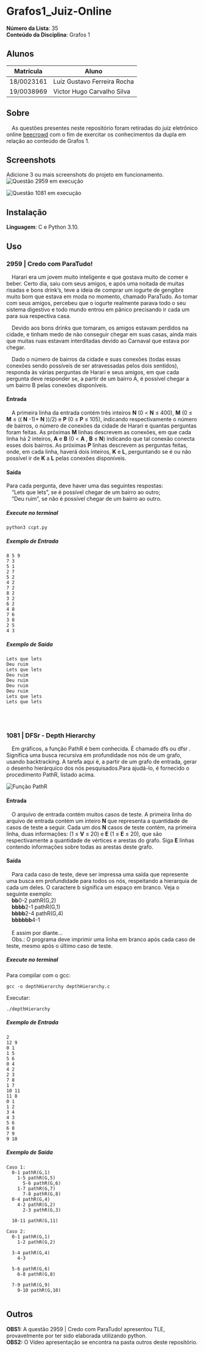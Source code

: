 # Grafos1_Juiz-Online

**Número da Lista**: 35<br>
**Conteúdo da Disciplina**: Grafos 1<br>

## Alunos
|Matrícula | Aluno |
| -- | -- |
| 18/0023161  |  Luíz Gustavo Ferreira Rocha |
| 19/0038969  |  Victor Hugo Carvalho Silva |

## Sobre 
&emsp;As questões presentes neste repositório foram retiradas do juiz eletrônico online [beecrowd](https://www.beecrowd.com.br/) com o fim de exercitar os conhecimentos da dupla em relação ao conteúdo de Grafos 1.

## Screenshots
Adicione 3 ou mais screenshots do projeto em funcionamento.
![Questão 2959 em execução](screenshots/2959.png)

![Questão 1081 em execução](screenshots/1081.png)

## Instalação 
**Linguagem**: C e Python 3.10.<br>

## Uso
### 2959 | Credo com ParaTudo!

&emsp;Harari era um jovem muito inteligente e que gostava muito de comer e beber. Certo dia, saiu com seus amigos, e após uma noitada de muitas risadas e bons drink’s, teve a ideia de comprar um iogurte de gengibre muito bom que estava em moda no momento, chamado ParaTudo. Ao tomar com seus amigos, percebeu que o iogurte realmente parava todo o seu sistema digestivo e todo mundo entrou em pânico precisando ir cada um para sua respectiva casa.

&emsp;Devido aos bons drinks que tomaram, os amigos estavam perdidos na cidade, e tinham medo de não conseguir chegar em suas casas, ainda mais que muitas ruas estavam interditadas devido ao Carnaval que estava por chegar.

&emsp;Dado o número de bairros da cidade e suas conexões (todas essas conexões sendo possíveis de ser atravessadas pelos dois sentidos), responda às várias perguntas de Harari e seus amigos, em que cada pergunta deve responder se, a partir de um bairro A, é possível chegar a um bairro B pelas conexões disponíveis.

#### Entrada

&emsp;A primeira linha da entrada contém três inteiros **N** (0 < **N** ≤ 400), **M** (0 ≤ **M** ≤ (( **N** -1)* **N** ))/2) e **P** (0 ≤ **P** ≤ 105), indicando respectivamente o número de bairros, o número de conexões da cidade de Harari e quantas perguntas foram feitas. As próximas **M** linhas descrevem as conexões, em que cada linha há 2 inteiros, **A** e **B** (0 < **A** , **B** ≤ **N**) indicando que tal conexão conecta esses dois bairros. As próximas **P** linhas descrevem as perguntas feitas, onde, em cada linha, haverá dois inteiros, **K** e **L**, perguntando se é ou não possível ir de **K** a **L** pelas conexões disponíveis.

#### Saída

Para cada pergunta, deve haver uma das seguintes respostas:<br>
&emsp;“Lets que lets”, se é possível chegar de um bairro ao outro;<br>
&emsp;“Deu ruim”, se não é possível chegar de um bairro ao outro.
<br>

##### Execute no terminal
```
python3 ccpt.py 
```
##### Exemplo de Entrada
~~~
8 5 9
7 3
5 1
2 7
5 2
4 2
7 2
8 2
3 2
6 2
4 8
7 6
3 8
2 5
4 3

~~~

##### Exemplo de Saída
~~~
Lets que lets
Deu ruim
Lets que lets
Deu ruim
Deu ruim
Deu ruim
Deu ruim
Lets que lets
Lets que lets
~~~
<br><br>
### 1081 | DFSr - Depth Hierarchy

&emsp;Em gráficos, a função PathR é bem conhecida. É chamado dfs ou dfsr . Significa uma busca recursiva em profundidade nos nós de um grafo, usando backtracking. A tarefa aqui é, a partir de um grafo de entrada, gerar o desenho hierárquico dos nós pesquisados.Para ajudá-lo, é fornecido o procedimento PathR, listado acima.

![Função PathR](screenshots/pathR1081.png)

#### Entrada

&emsp;O arquivo de entrada contém muitos casos de teste. A primeira linha do arquivo de entrada contém um inteiro **N** que representa a quantidade de casos de teste a seguir. Cada um dos **N** casos de teste contém, na primeira linha, duas informações: (1 ≤ **V** ≤ 20) e **E** (1 ≤ **E** ≤ 20), que são respectivamente a quantidade de vértices e arestas do grafo. Siga **E** linhas contendo informações sobre todas as arestas deste grafo.

#### Saída

&emsp;Para cada caso de teste, deve ser impressa uma saída que represente uma busca em profundidade para todos os nós, respeitando a hierarquia de cada um deles. O caractere b significa um espaço em branco. Veja o seguinte exemplo:<br>
&emsp;**bb**0-2 pathR(G,2)<br>
&emsp;**bbbb**2-1 pathR(G,1)<br>
&emsp;**bbbb**2-4 pathR(G,4)<br>
&emsp;**bbbbbb**4-1<br> <br>
&emsp;E assim por diante...<br>
&emsp;Obs.: O programa deve imprimir uma linha em branco após cada caso de teste, mesmo após o último caso de teste.<br>

##### Execute no terminal

Para compilar com o gcc:
```
gcc -o depthHierarchy depthHierarchy.c
```

Executar:
```
./depthHierarchy
```

##### Exemplo de Entrada
~~~
2
12 9
0 1
1 5
5 6
0 4
4 2
2 3
7 8
1 7
10 11
11 8
0 1
1 2
3 4
4 3
5 6
6 8
7 9
9 10

~~~

##### Exemplo de Saída
~~~
Caso 1:
  0-1 pathR(G,1)
    1-5 pathR(G,5)
      5-6 pathR(G,6)
    1-7 pathR(G,7)
      7-8 pathR(G,8)
  0-4 pathR(G,4)
    4-2 pathR(G,2)
      2-3 pathR(G,3)

  10-11 pathR(G,11)

Caso 2:
  0-1 pathR(G,1)
    1-2 pathR(G,2)

  3-4 pathR(G,4)
    4-3

  5-6 pathR(G,6)
    6-8 pathR(G,8)

  7-9 pathR(G,9)
    9-10 pathR(G,10)
 

~~~
## Outros
**OBS1:** A questão 2959 | Credo com ParaTudo! apresentou TLE, provavelmente por ter sido elaborada utilizando python.<br>
**OBS2:** O Vídeo apresentação se encontra na pasta outros deste repositório.




